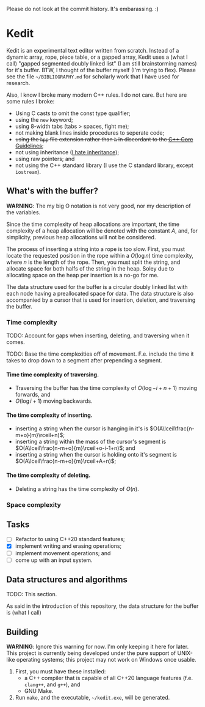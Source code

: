 Please do not look at the commit history. It's embarassing. :)

# Kedit

Kedit is an experimental text editor written from scratch. Instead of a dynamic
array, rope, piece table, or a gapped array, Kedit uses a (what I call)
"gapped segmented doubly linked list" (I am still brainstorming names) for it's
buffer. BTW, I thought of the buffer myself (I'm trying to flex). Please see
the file `~/BIBLIOGRAPHY.md` for scholarly work that I have used for research.

Also, I know I broke many modern C++ rules. I do not care. But here are
some rules I broke:

* Using C casts to omit the const type qualifier;
* using the `new` keyword;
* using 8-width tabs (tabs > spaces, fight me);
* not making blank lines inside procedures to seperate code;
* ~~using the `hpp` file extension rather than `h` in discordant to the [C++ Core Guidelines](https://isocpp.github.io/CppCoreGuidelines/CppCoreGuidelines#Rl-file-suffix)~~;
* not using inheritance ([I hate inheritance](#why-i-hate-inheritance));
* using raw pointers; and
* not using the C++ standard library (I use the C standard library, except
  `iostream`).

## What's with the buffer?

**WARNING**: The my big O notation is not very good, nor my description of the
variables.

Since the time complexity of heap allocations are important, the time
complexity of a heap allocation will be denoted with the constant $A$, and, for
simplicity, previous heap allocations will not be considered.

The process of inserting a string into a rope is too slow. First, you must
locate the requested position in the rope within a $O(\log{n})$ time complexity,
where $n$ is the length of the rope. Then, you must split the string, and
allocate space for both halfs of the string in the heap. Soley due to
allocating space on the heap per insertion is a no-go for me.

The data structure used for the buffer is a circular doubly linked list with
each node having a preallocated space for data. The data structure is also
accompanied by a cursor that is used for insertion, deletion, and traversing
the buffer.

### Time complexity

TODO: Account for gaps when inserting, deleting, and traversing when it comes.

TODO: Base the time complexities off of movement. F.e. include the time it
takes to drop down to a segment after prepending a segment.

#### Time time complexity of traversing.

* Traversing the buffer has the time complexity of $O(\log{-i + n + 1})$ moving
  forwards, and
* $O(\log{i + 1})$ moving backwards.

#### The time complexity of inserting.

* inserting a string when the cursor is hanging in it's is
  $O(A\lceil\frac{n-m+o}{m}\rceil+n)$;
* inserting a string within the mass of the cursor's segment is
  $O(A\lceil\frac{n-m+o}{m}\rceil+o-i-1+n)$; and
* inserting a string when the cursor is holding onto it's segment is
  $O(A\lceil\frac{n-m+o}{m}\rceil+A+n)$;

#### The time complexity of deleting.

* Deleting a string has the time complexity of $O(n)$. 

### Space complexity

## Tasks

* [ ] Refactor to using C++20 standard features;
* [x] implement writing and erasing operations;
* [ ] implement movement operations; and
* [ ] come up with an input system.

## Data structures and algorithms

TODO: This section.

As said in the introduction of this repository, the data structure for the
buffer is (what I call) 

## Building

**WARNING**: Ignore this warning for now. I'm only keeping it here for later.
This project is currently being developed under the pure support of UNIX-like
operating systems; this project may not work on Windows once usable.

1. First, you must have these installed:
	* a C++ compiler that is capable of all C++20 language features
	  (f.e. `clang++`, and `g++`), and
	* GNU Make.
2. Run `make`, and the executable, `~/kedit.exe`, will be generated.
